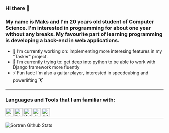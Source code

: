 ### Hi there 👋

### My name is Maks and I'm 20 years old student of Computer Science. I'm interested in programming for about one year without any breaks. My favourite part of learning programming is developing a back-end in web applications.

- 🔭 I’m currently working on: implementing more interesing features in my "Tasker" project.
- 🌱 I’m currently trying to: get deep into python to be able to work with Django framework more fluently
- ⚡ Fun fact: I'm also a guitar player, interested in speedcubing and powerlifting 🏋️

---

### Languages and Tools that I am familiar with:

<img align = "left" alt = "JavaScript" width = "26px" src = "https://user-images.githubusercontent.com/79079000/118808905-45353c80-b8aa-11eb-92f7-ca58d829f53d.png" />

<img align = "left" alt = "NodeJs" width = "26px" src = "https://user-images.githubusercontent.com/79079000/118810290-ff797380-b8ab-11eb-8d50-d49cd912207b.png" />

<img align = "left" alt = "Python" width = "26px" src = "https://user-images.githubusercontent.com/79079000/118809383-da383580-b8aa-11eb-9b90-b36be1ebd84a.png" />

<img align = "left" alt = "Java" width = "26px" src = "https://user-images.githubusercontent.com/79079000/118809404-e3290700-b8aa-11eb-8b5d-232ba841e251.png" />

<img align = "left" alt = "Git" width = "26px" src = "https://user-images.githubusercontent.com/79079000/118809398-e1f7da00-b8aa-11eb-809d-bef2203df08d.png" />

<br />

---

<img align = "left" alt = "Sortren Github Stats" src = "https://github-readme-stats.vercel.app/api/top-langs/?username=Sortren&show_icons=true&theme=dark&hide_border=true)" />

<!--
**Sortren/Sortren** is a ✨ _special_ ✨ repository because its `README.md` (this file) appears on !
your GitHub profile.

Here are some ideas to get you started:

- 🔭 I’m currently working on ...
- 🌱 I’m currently learning ...
- 👯 I’m looking to collaborate on ...
- 🤔 I’m looking for help with ...
- 💬 Ask me about ...
- 📫 How to reach me: ...
- 😄 Pronouns: ...
- ⚡ Fun fact: ...
-->
